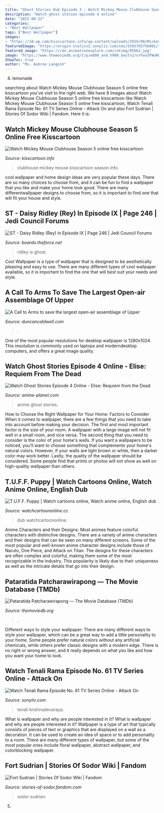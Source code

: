 ```yaml
---
title: "Ghost Stories Dub Episode 3 : Watch Mickey Mouse Clubhouse Season 5 Online Free Kisscartoon"
description: "Watch ghost stories episode 4 online"
date: "2022-09-22"
categories:
- "Best Wallpaper"
tags: ["Best Wallpaper"]
images:
- "https://i0.wp.com/kisscartoon.info/wp-content/uploads/2019/08/Mickey-Mouse-Clubhouse.jpg?fit=182%2C268&amp;ssl=1"
featuredImage: "https://origin-staticv2.sonyliv.com/cms/5595705756001/thumbnail/5595705756001_thumb.jpg"
featured_image: "https://cdn.animationexplore.com/catimg/95662.jpg"
image: "https://www.themoviedb.org/t/p/w600_and_h900_bestv2/vrFwx5FWoRWikuHt3fa25Bfkzhd.jpg"
ShowToc: true
author: "Ms. Aubree Langosh"
---
```



4. lemonade 

	

		
searching about Watch Mickey Mouse Clubhouse Season 5 online free kisscartoon you've visit to the right web. We have 8 Images about Watch Mickey Mouse Clubhouse Season 5 online free kisscartoon like Watch Mickey Mouse Clubhouse Season 5 online free kisscartoon, Watch Tenali Rama Episode No. 61 TV Series Online - Attack On and also Fort Sudrian | Stories Of Sodor Wiki | Fandom. Here it is:
		
    
## Watch Mickey Mouse Clubhouse Season 5 Online Free Kisscartoon

<img loading=lazy src="https://i0.wp.com/kisscartoon.info/wp-content/uploads/2019/08/Mickey-Mouse-Clubhouse.jpg?fit=182%2C268&amp;ssl=1" onerror="this.onerror=null;this.src='https://tse1.mm.bing.net/th?id=OIP.1_FrF8mQjbl7uy3vrCtoZwAAAA&amp;pid=15.1';" alt="Watch Mickey Mouse Clubhouse Season 5 online free kisscartoon">

_Source: kisscartoon.info_

>clubhouse mickey mouse kisscartoon season info. 

	

cool wallpaper and home design ideas are very popular these days. There are so many choices to choose from, and it can be fun to find a wallpaper that you like and make your home look good. There are many differentwallpaper designs to choose from, so it is important to find one that will fit your house and style.

    
## ST - Daisy Ridley (Rey) In Episode IX | Page 246 | Jedi Council Forums

<img loading=lazy src="https://i.imgur.com/etQF9Cs.png" onerror="this.onerror=null;this.src='https://tse3.mm.bing.net/th?id=OIP.6ZNCjVy-kAdE3IpE64_NSwHaGf&amp;pid=15.1';" alt="ST - Daisy Ridley (Rey) in Episode IX | Page 246 | Jedi Council Forums">

_Source: boards.theforce.net_

>ridley ix ghost. 

	

Cool Wallpaper is a type of wallpaper that is designed to be aesthetically pleasing and easy to use. There are many different types of cool wallpaper available, so it is important to find the one that will best suit your needs and style.

    
## A Call To Arms To Save The Largest Open-air Assemblage Of Upper

<img loading=lazy src="https://duncancaldwell.com/Site/Call_to_Arms_for_Foz_Coa_files/DSCF8785.jpg" onerror="this.onerror=null;this.src='https://tse2.mm.bing.net/th?id=OIP.XDm_ULs7EVviqMesVHTl_AHaJ4&amp;pid=15.1';" alt="A Call to Arms to save the largest open-air assemblage of Upper">

_Source: duncancaldwell.com_

>. 

	

One of the most popular resolutions for desktop wallpaper is 1280x1024. This resolution is commonly used on laptops and moderndesktop computers, and offers a great image quality.

    
## Watch Ghost Stories Episode 4 Online - Elise: Requiem From The Dead

<img loading=lazy src="http://img1.ak.crunchyroll.com/i/spire2-tmb/ab638551c44f158ddc7af6e424e477ee1452213096_full.jpg" onerror="this.onerror=null;this.src='https://tse4.mm.bing.net/th?id=OIP.V75zurxIDwjuYBWY6ewJoQHaFm&amp;pid=15.1';" alt="Watch Ghost Stories Episode 4 Online - Elise: Requiem from the Dead">

_Source: anime-planet.com_

>anime ghost stories. 

	

How to Choose the Right Wallpaper for Your Home: Factors to Consider
When it comes to wallpaper, there are a few things that you need to take into account before making your decision. The first and most important factor is the size of your room. A wallpaper with a large image will not fit well in a small room, and vice versa. 
The second thing that you need to consider is the color of your home's walls. If you want a wallpapers to be noticed, you'll want to choose something that complements your home's natural colors. However, if your walls are light brown or white, then a darker color may work better. 
Lastly, the quality of the wallpaper should be considered. Some people find that prints or photos will not show as well on high-quality wallpaper than others.

    
## T.U.F.F. Puppy | Watch Cartoons Online, Watch Anime Online, English Dub

<img loading=lazy src="https://cdn.animationexplore.com/catimg/95662.jpg" onerror="this.onerror=null;this.src='https://tse4.mm.bing.net/th?id=OIP.e6O7QHqSeMrafKapgjU7ZgAAAA&amp;pid=15.1';" alt="T.U.F.F. Puppy | Watch cartoons online, Watch anime online, English dub">

_Source: watchcartoononline.cc_

>dub watchcartoononline. 

	

Anime Characters and their Designs: Most animes feature colorful characters with distinctive designs.
There are a variety of anime characters and their designs that can be seen on many different screens. Some of the most popular and well-known anime character designs include those of Naruto, One Piece, and Attack on Titan. The designs for these characters are often complex and colorful, making them some of the most recognizable in the industry. This popularity is likely due to their uniqueness as well as the intricate details that go into their design.

    
## Pataratida Patcharawirapong — The Movie Database (TMDb)

<img loading=lazy src="https://www.themoviedb.org/t/p/w600_and_h900_bestv2/vrFwx5FWoRWikuHt3fa25Bfkzhd.jpg" onerror="this.onerror=null;this.src='https://tse2.mm.bing.net/th?id=OIP.uwiFSidjQSiE9xBn2S1GNwHaLH&amp;pid=15.1';" alt="Pataratida Patcharawirapong — The Movie Database (TMDb)">

_Source: themoviedb.org_

>. 

	

Different ways to style your wallpaper:
There are many different ways to style your wallpaper, which can be a great way to add a little personality to your home. Some people prefer natural colors without any artificial chemicals, while others prefer classic designs with a modern edge. There is no right or wrong answer, and it really depends on what you like and how you want your home to look.

    
## Watch Tenali Rama Episode No. 61 TV Series Online - Attack On

<img loading=lazy src="https://origin-staticv2.sonyliv.com/cms/5595705756001/thumbnail/5595705756001_thumb.jpg" onerror="this.onerror=null;this.src='https://tse2.mm.bing.net/th?id=OIP.JdptcWb6WtuTr8pHGT5AWQHaEK&amp;pid=15.1';" alt="Watch Tenali Rama Episode No. 61 TV Series Online - Attack On">

_Source: sonyliv.com_

>tenali krishnadevaraya. 

	

What is wallpaper and why are people interested in it?
What is wallpaper and why are people interested in it?
Wallpaper is a type of art that typically consists of pieces of text or graphics that are displayed on a wall as a decoration. It can be used to create an idea of space or to add personality to a room. There are many different types of wallpaper, but some of the most popular ones include floral wallpaper, abstract wallpaper, and colorblocking wallpaper.

    
## Fort Sudrian | Stories Of Sodor Wiki | Fandom

<img loading=lazy src="https://vignette.wikia.nocookie.net/stories-of-sodor/images/9/97/No_Photo.png/revision/latest?cb=20180622105256" onerror="this.onerror=null;this.src='https://tse3.mm.bing.net/th?id=OIP.UoIzSFwz_M4YNil83tv1vwHaDk&amp;pid=15.1';" alt="Fort Sudrian | Stories Of Sodor Wiki | Fandom">

_Source: stories-of-sodor.fandom.com_

>sodor sudrian. 

	

5.

